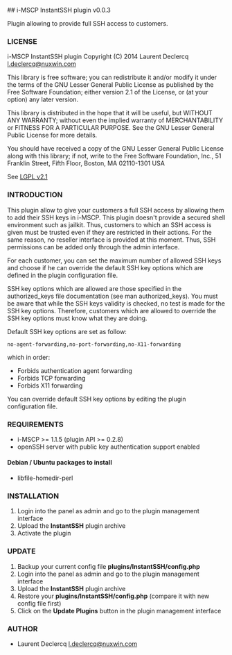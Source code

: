 ## i-MSCP InstantSSH  plugin v0.0.3

Plugin allowing to provide full SSH access to customers.

### LICENSE

 i-MSCP InstantSSH plugin
 Copyright (C) 2014 Laurent Declercq <l.declercq@nuxwin.com>

 This library is free software; you can redistribute it and/or
 modify it under the terms of the GNU Lesser General Public
 License as published by the Free Software Foundation; either
 version 2.1 of the License, or (at your option) any later version.

 This library is distributed in the hope that it will be useful,
 but WITHOUT ANY WARRANTY; without even the implied warranty of
 MERCHANTABILITY or FITNESS FOR A PARTICULAR PURPOSE.  See the GNU
 Lesser General Public License for more details.

 You should have received a copy of the GNU Lesser General Public
 License along with this library; if not, write to the Free Software
 Foundation, Inc., 51 Franklin Street, Fifth Floor, Boston, MA  02110-1301  USA

 See [LGPL v2.1](http://www.gnu.org/licenses/lgpl-2.1.txt "LGPL v2.1")

### INTRODUCTION

This plugin allow to give your customers a full SSH access by allowing them to add their SSH keys in i-MSCP. This plugin
doesn't provide a secured shell environment such as jailkit. Thus, customers to which an SSH access is given must be
trusted even if they are restricted in their actions. For the same reason, no reseller interface is provided at this
moment. Thus, SSH permissions can be added only through the admin interface.

For each customer, you can set the maximum number of allowed SSH keys and choose if he can override the default SSH key
options which are defined in the plugin configuration file.

SSH key options which are allowed are those specified in the authorized_keys file documentation (see man authorized_keys).
You must be aware that while the SSH keys validity is checked, no test is made for the SSH key options. Therefore,
customers which are allowed to override the SSH key options must know what they are doing.

Default SSH key options are set as follow:

	no-agent-forwarding,no-port-forwarding,no-X11-forwarding

which in order:

* Forbids authentication agent forwarding
* Forbids TCP forwarding
* Forbids X11 forwarding

You can override default SSH key options by editing the plugin configuration file.

### REQUIREMENTS

* i-MSCP >= 1.1.5 (plugin API >= 0.2.8)
* openSSH server with public key authentication support enabled

#### Debian / Ubuntu packages to install

* libfile-homedir-perl

### INSTALLATION

1. Login into the panel as admin and go to the plugin management interface
2. Upload the **InstantSSH** plugin archive
3. Activate the plugin

### UPDATE

1. Backup your current config file **plugins/InstantSSH/config.php**
2. Login into the panel as admin and go to the plugin management interface
3. Upload the **InstantSSH** plugin archive
4. Restore your **plugins/InstantSSH/config.php** (compare it with new config file first)
5. Click on the **Update Plugins** button in the plugin management interface

### AUTHOR

 * Laurent Declercq <l.declercq@nuxwin.com>
